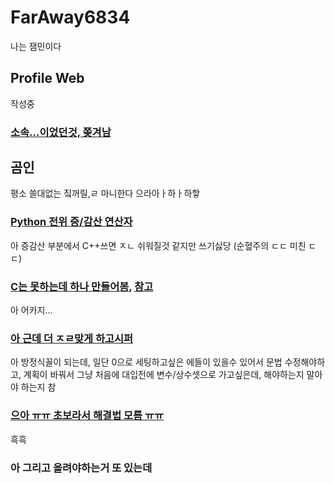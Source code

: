 # FarAway6834
나는 잼민이다
## Profile Web
작성중

### [소속...이었던것, 쫒겨남](https://naver.me/FRcvbxmA)

## 곰인

평소 쓸대없는 짘꺼릴,ㄹ 마니한다 으라아ㅏ하ㅏ하핳

### [Python 전위 증/감산 연산자](https://github.com/FarAway6834/countible)

아 증감산 부분에서 C++쓰면 ㅈㄴ 쉬워질것 같지만 쓰기싫당 (순혈주의 ㄷㄷ 미친 ㄷㄷ)

### [C는 못하는데 하나 만들어봄](https://github.com/FarAway6834/TLQKF), [참고](https://taxos.tistory.com/entry/%EC%B0%B8%EA%B3%A0%EC%9E%90%EB%A3%8C)

아 어카지...

### [아 근데 더 ㅈㄹ맞게 하고시퍼](https://github.com/FarAway6834/toRl)

아 방정식꼴이 되는데, 일단 0으로 세팅하고싶은 에들이 있을수 있어서 문법 수정해야하고, 계획이 바꿔서 그냥 처음에 대입전에 변수/상수셋으로 가고싶은데, 해야하는지 말아야 하는지 참

### [으아 ㅠㅠ 초보라서 해결법 모름 ㅠㅠ](https://github.com/FarAway6834/StringMap)

흑흑

### 아 그리고 올려야하는거 또 있는데
